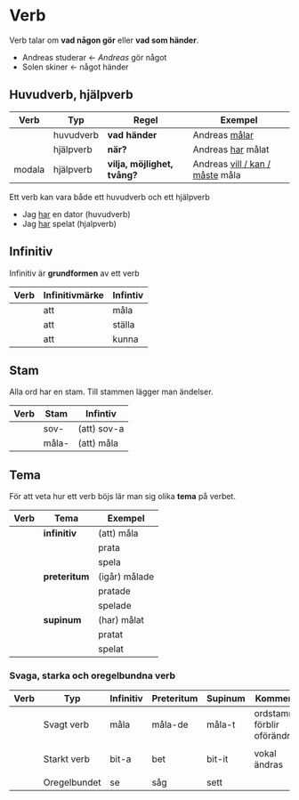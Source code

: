 # Verb

Verb talar om __vad någon gör__ eller __vad som händer__.

- Andreas studerar <- _Andreas_ gör något
- Solen skiner <- något händer

## Huvudverb, hjälpverb 

|  Verb  | Typ        | Regel                               | Exempel                                    |
| -------| ---------- | ----------------------------------- | ------------------------------------------ |
|        | huvudverb  | __vad händer__                      | Andreas <ins>målar</ins>                   |
|        | hjälpverb  | __när?__                            | Andreas <ins>har</ins> målat               |
| modala | hjälpverb  | __vilja, möjlighet, tvång?__        | Andreas <ins>vill / kan / måste</ins> måla |

Ett verb kan vara både ett huvudverb och ett hjälpverb

- Jag <ins>har</ins> en dator (huvudverb)
- Jag <ins>har</ins> spelat (hjalpverb)

## Infinitiv

Infinitiv är __grundformen__ av ett verb

|  Verb  | Infinitivmärke | Infintiv   |
| -------| ----------     | -----------|
|        | att            | måla       |
|        | att            | ställa     |
|        | att            | kunna      |

## Stam

Alla ord har en stam. Till stammen lägger man ändelser.

|  Verb  | Stam       | Infintiv     |
| -------| ---------- | ------------ |
|        | sov-       | (att) sov-a  |
|        | måla-      | (att) måla   |

## Tema

För att veta hur ett verb böjs lär man sig olika __tema__ på verbet.

|  Verb  | Tema           | Exempel                             |
| -------| -------------- | ----------------------------------- |
|        | __infinitiv__  | (att)  måla                         |
|        |                |        prata                        |
|        |                |        spela                        |
|        | __preteritum__ | (igår) målade                       |
|        |                |        pratade                      |
|        |                |        spelade                      |
|        | __supinum__    | (har)  målat                        |
|        |                |        pratat                       |
|        |                |        spelat                       |

### Svaga, starka och oregelbundna verb

|  Verb  | Typ            | Infinitiv    | Preteritum    | Supinum    | Kommentar                     |
| -------| -------------- | -------------| ------------- | ---------- | ----------------------------- |
|        | Svagt verb     | måla         | måla-de       | måla-t     | ordstammen förblir oförändrad |
|        |                |              |               |            |                               |
|        | Starkt verb    | bit-a        | bet           | bit-it     | vokal ändras                  |
|        |                |              |               |            |                               |
|        | Oregelbundet   | se           | såg           | sett       |                               |
